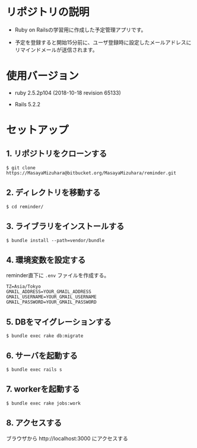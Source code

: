 # リポジトリの説明

- Ruby on Railsの学習用に作成した予定管理アプリです。

- 予定を登録すると開始15分前に、ユーザ登録時に設定したメールアドレスにリマインドメールが送信されます。

# 使用バージョン

- ruby 2.5.2p104 (2018-10-18 revision 65133)

- Rails 5.2.2

# セットアップ

## 1. リポジトリをクローンする

```
$ git clone https://MasayaMizuhara@bitbucket.org/MasayaMizuhara/reminder.git
```

## 2. ディレクトリを移動する

```
$ cd reminder/
```

## 3. ライブラリをインストールする

```
$ bundle install --path=vendor/bundle
```

## 4. 環境変数を設定する

reminder直下に ```.env``` ファイルを作成する。

```.env
TZ=Asia/Tokyo
GMAIL_ADDRESS=YOUR_GMAIL_ADDRESS
GMAIL_USERNAME=YOUR_GMAIL_USERNAME
GMAIL_PASSWORD=YOUR_GMAIL_PASSWORD
```

## 5. DBをマイグレーションする

```
$ bundle exec rake db:migrate
```

## 6. サーバを起動する

```
$ bundle exec rails s
```

## 7. workerを起動する

```
$ bundle exec rake jobs:work
```

## 8. アクセスする

ブラウザから http://localhost:3000 にアクセスする
